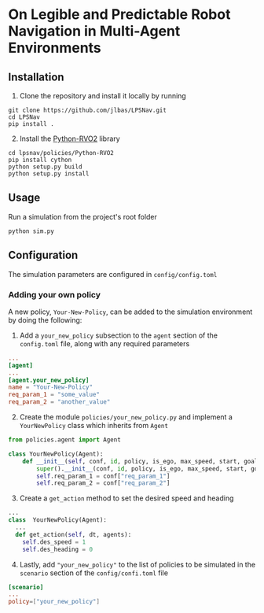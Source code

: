 # On Legible and Predictable Robot Navigation in Multi-Agent Environments

## Installation
1. Clone the repository and install it locally by running
```shell
git clone https://github.com/jlbas/LPSNav.git
cd LPSNav
pip install .
```
2. Install the [Python-RVO2](https://github.com/sybrenstuvel/Python-RVO2) library
```shell
cd lpsnav/policies/Python-RVO2
pip install cython
python setup.py build
python setup.py install
```

## Usage
Run a simulation from the project's root folder
```shell
python sim.py
```

## Configuration
The simulation parameters are configured in `config/config.toml`

### Adding your own policy
A new policy, `Your-New-Policy`, can be added to the simulation environment by doing the following:
1. Add a `your_new_policy` subsection to the `agent` section of the `config.toml` file, along with any required parameters
```toml
...
[agent]
...
[agent.your_new_policy]
name = "Your-New-Policy"
req_param_1 = "some_value"
req_param_2 = "another_value"
```
2. Create the module `policies/your_new_policy.py` and implement a `YourNewPolicy` class which inherits from `Agent`
```python
from policies.agent import Agent

class YourNewPolicy(Agent):
    def __init__(self, conf, id, policy, is_ego, max_speed, start, goal, rng):
        super().__init__(conf, id, policy, is_ego, max_speed, start, goal, rng)
        self.req_param_1 = conf["req_param_1"]
        self.req_param_2 = conf["req_param_2"]
```
3. Create a `get_action` method to set the desired speed and heading
```python
...
class  YourNewPolicy(Agent):
  ...
  def get_action(self, dt, agents):
    self.des_speed = 1
    self.des_heading = 0
```
4. Lastly, add `"your_new_policy"` to the list of policies to be simulated in the `scenario` section of the `config/confi.toml` file
```toml
[scenario]
...
policy=["your_new_policy"]
```
